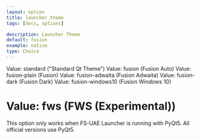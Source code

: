 ```yaml
---
layout: option
title: launcher_theme
tags: [docs, options]

description: Launcher Theme
default: fusion
example: native
type: Choice
---
```


Value: standard ("Standard Qt Theme")
Value: fusion (Fusion Auto)
Value: fusion-plain (Fusion)
Value: fusion-adwaita (Fusion Adwaita)
Value: fusion-dark (Fusion Dark)
Value: fusion-windows10 (Fusion Windows 10)
# Value: fws (FWS (Experimental))

This option only works when FS-UAE Launcher is running with PyQt5.
All official versions use PyQt5.
